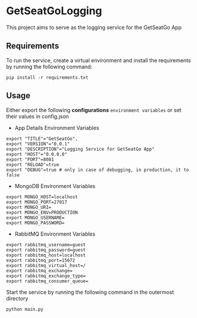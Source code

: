 # GetSeatGoLogging

This project aims to serve as the logging service for the GetSeatGo App

## Requirements

To run the service, create a virtual environment and install the requirements by running the following command:

```setup
pip install -r requirements.txt
```

## Usage

Either export the following **configurations** `environment variables` or set their values in config.json

- App Details Environment Variables
```usage
export "TITLE"="GetSeatGo",
export "VERSION"="0.0.1"
export "DESCRIPTION"="Logging Service for GetSeatGo App"
export "HOST"="0.0.0.0"
export "PORT"=8081
export "RELOAD"=true
export "DEBUG"=true # only in case of debugging, in production, it to false
```

- MongoDB Environment Variables
```usage
export MONGO_HOST=localhost
export MONGO_PORT=27017
export MONGO_URI=
export MONGO_ENV=PRODUCTION
export MONGO_USERNAME=
export MONGO_PASSWORD=
```

- RabbitMQ Environment Variables
```usage
export rabbitmq_username=guest
export rabbitmq_password=guest
export rabbitmq_host=localhost
export rabbitmq_port=15672
export rabbitmq_virtual_host=/
export rabbitmq_exchange=
export rabbitmq_exchange_type=
export rabbitmq_consumer_queue=
```

Start the service by running the following command in the outermost directory 
```usage
python main.py
```
